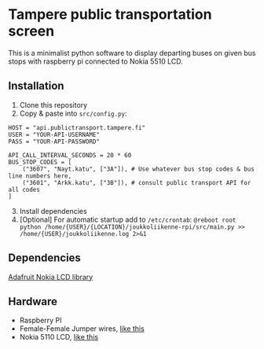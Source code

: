 # Tampere public transportation screen

This is a minimalist python software to display departing buses on given bus stops with raspberry pi connected to Nokia 5510 LCD.

## Installation

1. Clone this repository
2. Copy & paste into `src/config.py`:
```
HOST = "api.publictransport.tampere.fi"
USER = "YOUR-API-USERNAME"
PASS = "YOUR-API-PASSWORD"

API_CALL_INTERVAL_SECONDS = 20 * 60
BUS_STOP_CODES = [
    ("3607", "Nayt.katu", ["3A"]), # Use whatever bus stop codes & bus line numbers here,
    ("3601", "Arkk.katu", ["3B"]), # consult public transport API for all codes
]
```
3. Install dependencies
4. [Optional] For automatic startup add to `/etc/crontab`:
`@reboot root python /home/{USER}/{LOCATION}/joukkoliikenne-rpi/src/main.py >> /home/{USER}/joukkoliikenne.log 2>&1`

## Dependencies

[Adafruit Nokia LCD library](https://github.com/adafruit/Adafruit_Nokia_LCD)

## Hardware

- Raspberry PI
- Female-Female Jumper wires, [like this](http://www.dx.com/p/diy-female-to-female-dupont-breadboard-jumper-wires-black-multi-color-40-pcs-10cm-343484)
- Nokia 5110 LCD, [like this](https://www.adafruit.com/product/338)

